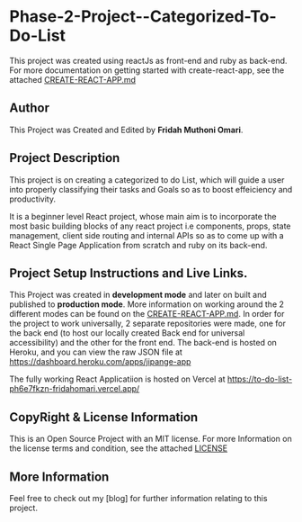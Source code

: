 # Phase-2-Project--Categorized-To-Do-List

This project was created using reactJs as front-end and ruby as back-end.
For more documentation on getting started with create-react-app, see the attached [CREATE-REACT-APP.md](./CREATE-REACT-APP.md)

## Author
This Project was Created and Edited by **Fridah Muthoni Omari**.

## Project Description
This project is on creating a categorized to do List, which will guide a user into properly classifying their tasks and Goals so as to boost effeiciency and productivity.

It is a beginner level React project, whose main aim is to incorporate the most basic building blocks of any react project i.e components, props, state management, client side routing and internal APIs so as to come up with a React Single Page Application from scratch and ruby on its back-end.

## Project Setup Instructions and Live Links.
This Project was created in **development mode** and later on built and published to **production mode**. More information on working around the 2 different modes can be found on the [CREATE-REACT-APP.md](./CREATE-REACT-APP.md). In order for the project to work universally, 2 separate repositories were made, one for the back end (to host our locally created Back end for universal accessibility) and the other for the front end. The back-end is hosted on Heroku, and you can view the raw JSON file at  https://dashboard.heroku.com/apps/jipange-app


The fully working React Applicatiion is hosted on Vercel at https://to-do-list-ph6e7fkzn-fridahomari.vercel.app/

## CopyRight & License Information
This is an Open Source Project with an MIT license. For more Information on the license terms and condition, see the attached [LICENSE](./LICENSE)


## More Information
Feel free to check out my [blog] for further information relating to this project.